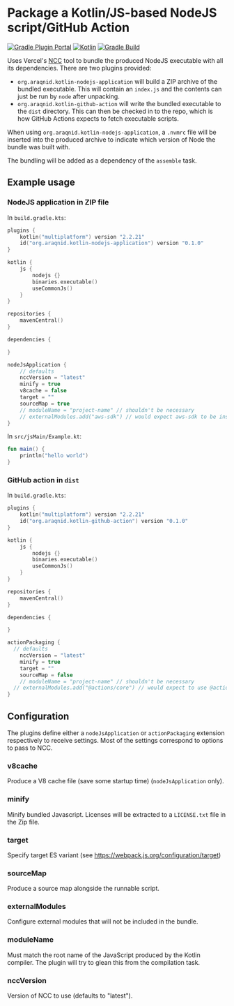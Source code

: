 # Package a Kotlin/JS-based NodeJS script/GitHub Action

[![Gradle Plugin Portal](https://img.shields.io/gradle-plugin-portal/v/org.araqnid.kotlin-nodejs-application?logo=gradle)](https://plugins.gradle.org/plugin/org.araqnid.kotlin-nodejs-application)
[![Kotlin](https://img.shields.io/badge/kotlin-2.2.21-blue.svg)](http://kotlinlang.org)
[![Gradle Build](https://github.com/araqnid/gradle-kotlin-nodejs-application/actions/workflows/gradle-build.yml/badge.svg)](https://github.com/araqnid/gradle-kotlin-nodejs-application/actions/workflows/gradle-build.yml)

Uses Vercel's [NCC](https://github.com/vercel/ncc) tool to bundle the produced NodeJS
executable with all its dependencies. There are two plugins provided:

- `org.araqnid.kotlin-nodejs-application` will build a ZIP archive of the bundled
  executable. This will contain an `index.js` and the contents can just be run by `node`
  after unpacking.
- `org.araqnid.kotlin-github-action` will write the bundled executable to the `dist`
  directory. This can then be checked in to the repo, which is how GitHub Actions expects
  to fetch executable scripts.

When using `org.araqnid.kotlin-nodejs-application`, a `.nvmrc` file will be inserted into the produced archive to
indicate which version of Node the bundle was built with.

The bundling will be added as a dependency of the `assemble` task.

## Example usage

### NodeJS application in ZIP file

In `build.gradle.kts`:

```kotlin
plugins {
    kotlin("multiplatform") version "2.2.21"
    id("org.araqnid.kotlin-nodejs-application") version "0.1.0"
}

kotlin {
    js {
        nodejs {}
        binaries.executable()
        useCommonJs()
    }
}

repositories {
    mavenCentral()
}

dependencies {

}

nodeJsApplication {
    // defaults
    nccVersion = "latest"
    minify = true
    v8cache = false
    target = ""
    sourceMap = true
    // moduleName = "project-name" // shouldn't be necessary
    // externalModules.add("aws-sdk") // would expect aws-sdk to be installed globally when executed
}
```

In `src/jsMain/Example.kt`:

```kotlin
fun main() {
    println("hello world")
}
```

### GitHub action in `dist`

In `build.gradle.kts`:

```kotlin
plugins {
    kotlin("multiplatform") version "2.2.21"
    id("org.araqnid.kotlin-github-action") version "0.1.0"
}

kotlin {
    js {
        nodejs {}
        binaries.executable()
        useCommonJs()
    }
}

repositories {
    mavenCentral()
}

dependencies {

}

actionPackaging {
  // defaults
    nccVersion = "latest"
    minify = true
    target = ""
    sourceMap = false
    // moduleName = "project-name" // shouldn't be necessary
  // externalModules.add("@actions/core") // would expect to use @actions/core installed on the runner
}
```


## Configuration

The plugins define either a `nodeJsApplication` or `actionPackaging` extension respectively to receive settings. Most of
the settings correspond to options to pass to NCC.

### v8cache

Produce a V8 cache file (save some startup time) (`nodeJsApplication` only).

### minify

Minify bundled Javascript. Licenses will be extracted to a `LICENSE.txt` file in the Zip file.

### target

Specify target ES variant (see https://webpack.js.org/configuration/target)

### sourceMap

Produce a source map alongside the runnable script.

### externalModules

Configure external modules that will not be included in the bundle.

### moduleName

Must match the root name of the JavaScript produced by the Kotlin compiler. The plugin will try to glean this from
the compilation task.

### nccVersion

Version of NCC to use (defaults to "latest").
